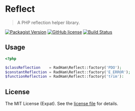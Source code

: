 Reflect
=======
> A PHP reflection helper library.

[![Packagist Version][PACKAGIST VERSION BADGE]][PACKAGIST PAGE] [![GitHub license][LICENSE BADGE]][LICENSE PAGE] [![Build Status][BUILD BADGE]][BUILD PAGE]

Usage
-----

```php
<?php

$classReflection    = RadHam\Reflect::factory('PDO');
$constantReflection = RadHam\Reflect::factory('E_ERROR');
$functionReflection = RadHam\Reflect::factory('trim'):
```

License
-------
The MIT License (Expat). See the [license file](LICENSE) for details.

[BUILD BADGE]:https://travis-ci.org/radioactivehamster/reflect.svg?branch=master
[BUILD PAGE]: https://travis-ci.org/radioactivehamster/reflect
[LICENSE BADGE]: https://img.shields.io/github/license/radioactivehamster/reflect.svg
[LICENSE PAGE]: https://github.com/radioactivehamster/reflect/blob/master/LICENSE
[PACKAGIST PAGE]: https://packagist.org/packages/radioactivehamster/reflect
[PACKAGIST VERSION BADGE]: https://img.shields.io/packagist/v/radioactivehamster/reflect.svg
